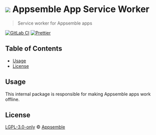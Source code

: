 # ![](https://gitlab.com/appsemble/appsemble/-/raw/0.24.8/config/assets/logo.svg) Appsemble App Service Worker

> Service worker for Appsemble apps

[![GitLab CI](https://gitlab.com/appsemble/appsemble/badges/0.24.8/pipeline.svg)](https://gitlab.com/appsemble/appsemble/-/releases/0.24.8)
[![Prettier](https://img.shields.io/badge/code_style-prettier-ff69b4.svg)](https://prettier.io)

## Table of Contents

- [Usage](#usage)
- [License](#license)

## Usage

This internal package is responsible for making Appsemble apps work offline.

## License

[LGPL-3.0-only](https://gitlab.com/appsemble/appsemble/-/blob/0.24.8/LICENSE.md) ©
[Appsemble](https://appsemble.com)
